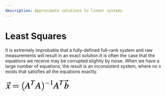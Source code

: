 ```yaml
---
description: Approximate solutions to linear systems
---
```


# Least Squares

It is extremely improbable that a fully-defined full-rank system and raw measurements will result in an exact solution.It is often the case that the equations we receive may be corrupted slightly by noise. When we have a large number of equations, the result is an inconsistent system, where no x exists that satisfies all the equations exactly. 



![](../.gitbook/assets/image.png)


